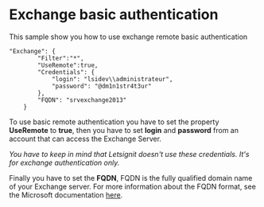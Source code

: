 # Exchange basic authentication

This sample show you how to use exchange remote basic authentication

```
"Exchange": {
        "Filter":"*",
        "UseRemote":true,
        "Credentials": {
            "login": "lsidev\\administrateur",
            "password": "@dm1n1str4t3ur"
        },
        "FQDN": "srvexchange2013"
    }
```
To use basic remote authentication you have to set the property **UseRemote** to **true**, then you have to set **login** and **password** from an account that can access the Exchange Server.

*You have to keep in mind that Letsignit doesn't use these credentials. It's for exchange authentication only.*

Finally you have to set the **FQDN**, FQDN is the fully qualified domain name of your Exchange server.
For more information about the FQDN format, see the Microsoft documentation [here](https://docs.microsoft.com/en-us/powershell/exchange/exchange-server/connect-to-exchange-servers-using-remote-powershell?view=exchange-ps#connect-to-a-remote-exchange-server).